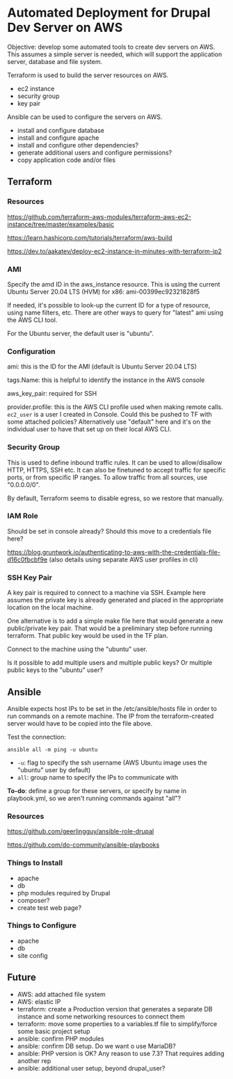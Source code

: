 # Automated Deployment for Drupal Dev Server on AWS

Objective: develop some automated tools to create dev servers on AWS. This assumes a simple server is needed, which will support the application server, database and file system.

Terraform is used to build the server resources on AWS.
* ec2 instance
* security group
* key pair

Ansible can be used to configure the servers on AWS.
* install and configure database
* install and configure apache
* install and configure other dependencies?
* generate additional users and configure permissions?
* copy application code and/or files

## Terraform

### Resources

https://github.com/terraform-aws-modules/terraform-aws-ec2-instance/tree/master/examples/basic

https://learn.hashicorp.com/tutorials/terraform/aws-build

https://dev.to/aakatev/deploy-ec2-instance-in-minutes-with-terraform-ip2

### AMI

Specify the amd ID in the aws_instance resource. This is using the current Ubuntu Server 20.04 LTS (HVM) for x86: ami-00399ec92321828f5

If needed, it's possible to look-up the current ID for a type of resource, using name filters, etc. There are other ways to query for "latest" ami using the AWS CLI tool.

For the Ubuntu server, the default user is "ubuntu".

### Configuration

ami: this is the ID for the AMI (default is Ubuntu Server 20.04 LTS)

tags.Name: this is helpful to identify the instance in the AWS console

aws_key_pair: required for SSH

provider.profile: this is the AWS CLI profile used when making remote calls. `ec2_user` is a user I created in Console. Could this be pushed to TF with some attached policies? Alternatively use "default" here and it's on the individual user to have that set up on their local AWS CLI.

### Security Group

This is used to define inbound traffic rules. It can be used to allow/disallow HTTP, HTTPS, SSH etc. It can also be finetuned to accept traffic for specific ports, or from specific IP ranges. To allow traffic from all sources, use "0.0.0.0/0".

By default, Terraform seems to disable egress, so we restore that manually.

### IAM Role

Should be set in console already? Should this move to a credentials file here?

https://blog.gruntwork.io/authenticating-to-aws-with-the-credentials-file-d16c0fbcbf9e
(also details using separate AWS user profiles in cli)

### SSH Key Pair

A key pair is required to connect to a machine via SSH. Example here assumes the private key is already generated and placed in the appropriate location on the local machine.

One alternative is to add a simple make file here that would generate a new public/private key pair. That would be a preliminary step before running terraform. That public key would be used in the TF plan.

Connect to the machine using the "ubuntu" user.

Is it possible to add multiple users and multiple public keys? Or multiple public keys to the "ubuntu" user?

## Ansible

Ansible expects host IPs to be set in the /etc/ansible/hosts file in order to run commands on a remote machine. The IP from the terraform-created server would have to be copied into the file above.

Test the connection:

`ansible all -m ping -u ubuntu`

* `-u`: flag to specify the ssh username (AWS Ubuntu image uses the "ubuntu" user by default)
* `all`: group name to specify the IPs to communicate with

**To-do**: define a group for these servers, or specify by name in playbook.yml, so we aren't running commands against "all"?

### Resources

https://github.com/geerlingguy/ansible-role-drupal

https://github.com/do-community/ansible-playbooks

### Things to Install

* apache
* db
* php modules required by Drupal
* composer?
* create test web page?

### Things to Configure

* apache
* db
* site config

## Future

* AWS: add attached file system
* AWS: elastic IP
* terraform: create a Production version that generates a separate DB instance and some networking resources to connect them
* terraform: move some properties to a variables.tf file to simplify/force some basic project setup
* ansible: confirm PHP modules
* ansible: confirm DB setup. Do we want o use MariaDB?
* ansible: PHP version is OK? Any reason to use 7.3? That requires adding another rep
* ansible: additional user setup, beyond drupal_user?